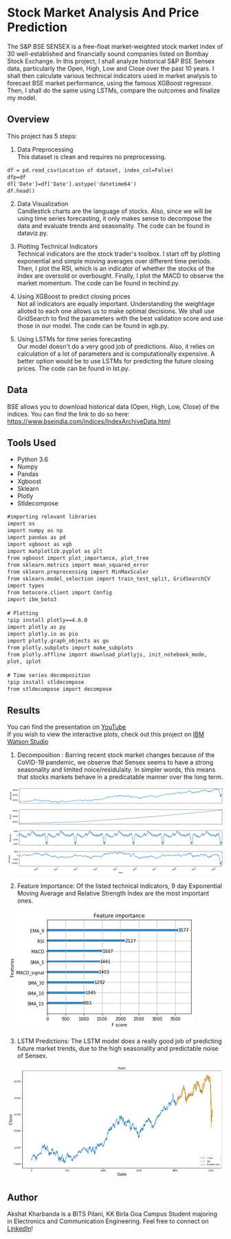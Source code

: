 # Stock Market Analysis And Price Prediction
The S&P BSE SENSEX is a free-float market-weighted stock market index of 30 well-established and financially sound companies listed on Bombay Stock Exchange. In this project, I shall analyze historical S&P BSE Sensex data, particularly the Open, High, Low and Close over the past 10 years. I shall then calculate various technical indicators used in market analysis to forecast BSE market performance, using the famous XGBoost regressor. Then, I shall do the same using LSTMs, compare the outcomes and finalize my model.

## Overview

This project has 5 steps:

1. Data Preprocessing </br>
This dataset is clean and requires no preprocessing.
```
df = pd.read_csv(Location of dataset, index_col=False)
dfp=df
df['Date']=df['Date'].astype('datetime64')
df.head()
```

2. Data Visualization </br>
Candlestick charts are the language of stocks. Also, since we will be using time series forecasting, it only makes sense to decompose the data and evaluate trends and seasonality. The code can be found in dataviz.py.

3. Plotting Technical Indicators </br>
Technical indicators are the stock trader's toolbox. I start off by plotting exponential and simple moving averages over different time periods. Then, I plot the RSI, which is an indicator of whether the stocks of the index are oversold or overbought. Finally, I plot the MACD to observe the market momentum. The code can be found in techind.py.

4. Using XGBoost to predict closing prices </br>
Not all indicators are equally important. Understanding the weightage alloted to each one allows us to make optimal decisions. We shall use GridSearch to find the parameters with the best validation score and use those in our model. The code can be found in xgb.py.

5. Using LSTMs for time series forecasting </br>
Our model doesn't do a very good job of predictions. Also, it relies on calculation of a lot of parameters and is computationally expensive. A better option would be to use LSTMs for predicting the future closing prices. The code can be found in lst.py.

## Data

BSE allows you to download historical data (Open, High, Low, Close) of the indices. You can find the link to do so here: https://www.bseindia.com/indices/IndexArchiveData.html

## Tools Used

* Python 3.6
* Numpy
* Pandas
* Xgboost
* Sklearn
* Plotly
* Stldecompose

```
#importing relevant libraries
import os
import numpy as np
import pandas as pd
import xgboost as xgb
import matplotlib.pyplot as plt
from xgboost import plot_importance, plot_tree
from sklearn.metrics import mean_squared_error
from sklearn.preprocessing import MinMaxScaler
from sklearn.model_selection import train_test_split, GridSearchCV
import types
from botocore.client import Config
import ibm_boto3

# Plotting    
!pip install plotly==4.6.0
import plotly as py
import plotly.io as pio
import plotly.graph_objects as go
from plotly.subplots import make_subplots
from plotly.offline import download_plotlyjs, init_notebook_mode, plot, iplot

# Time series decomposition
!pip install stldecompose
from stldecompose import decompose
```
## Results

You can find the presentation on [YouTube](https://youtu.be/1T0iXG8ISNc) </br>
If you wish to view the interactive plots, check out this project on [IBM Watson Studio](https://eu-gb.dataplatform.cloud.ibm.com/analytics/notebooks/v2/d9a1b2ae-b1bb-410e-aad9-14e38d2b3475/view?access_token=33f0de192be5b1c9dcd525d9e5a38270bfa27d42186fd4740dbcb905d91a1564)

1. Decomposition : Barring recent stock market changes because of the CoVID-19 pandemic, we observe that Sensex seems to have a strong seasonality and limited noice/residulaity. In simpler words, this means that stocks markets behave in a predicatable manner over the long term.

![Decomposition](https://github.com/Akshat2430/Stock-Market-Analysis-And-Price-Prediction/blob/main/images/Decomposition.png)

2. Feature Importance: Of the listed technical indicators, 9 day Exponential Moving Average and Relative Strength Index are the most important ones.

![Feature Importance](https://github.com/Akshat2430/Stock-Market-Analysis-And-Price-Prediction/blob/main/images/Feature%20Importance.png)

3. LSTM Predictions: The LSTM model does a really good job of predicting future market trends, due to the high seasonality and predictable noise of Sensex.

![LSTM Predictions](https://github.com/Akshat2430/Stock-Market-Analysis-And-Price-Prediction/blob/main/images/LSTM.png)

## Author

Akshat Kharbanda is a BITS Pilani, KK Birla Goa Campus Student majoring in Electronics and Communication Engineering. Feel free to connect on [LinkedIn](https://www.linkedin.com/in/akshat-kharbanda-b91986148/)!

